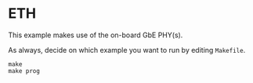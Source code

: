 # ETH

This example makes use of the on-board GbE PHY(s).

As always, decide on which example you want to run by editing `Makefile`.
```
make
make prog
```
